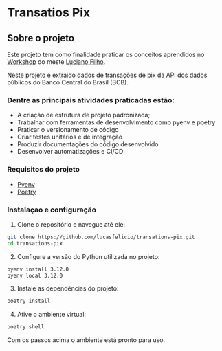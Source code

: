 # Transatios Pix

## Sobre o projeto

Este projeto tem como finalidade praticar os conceitos aprendidos no [Workshop](https://lvgalvaofilho.com/) do meste [Luciano Filho](https://github.com/lvgalvao).

Neste projeto é extraido dados de transações de pix da API dos dados públicos do Banco Central do Brasil (BCB). 

### Dentre as principais atividades praticadas estão:

* A criação de estrutura de projeto padronizada;
* Trabalhar com ferramentas de desenvolvimento como pyenv e poetry
* Praticar o versionamento de código
* Criar testes unitários e de integração
* Produzir documentações do código desenvolvido 
* Desenvolver automatizações e CI/CD

### Requisitos do projeto
* [Pyenv](https://github.com/pyenv/pyenv/#installation)
* [Poetry](https://python-poetry.org/docs/#installation)

### Instalaçao e configuração

1. Clone o repositório e navegue até ele:

```bash
git clone https://github.com/lucasfelicio/transations-pix.git
cd transations-pix
```

2. Configure a versão do Python utilizada no projeto:

```bash
pyenv install 3.12.0
pyenv local 3.12.0
```

3. Instale as dependências do projeto:

```bash
poetry install
```

4. Ative o ambiente virtual:

```bash
poetry shell
```

Com os passos acima o ambiente está pronto para uso. 
